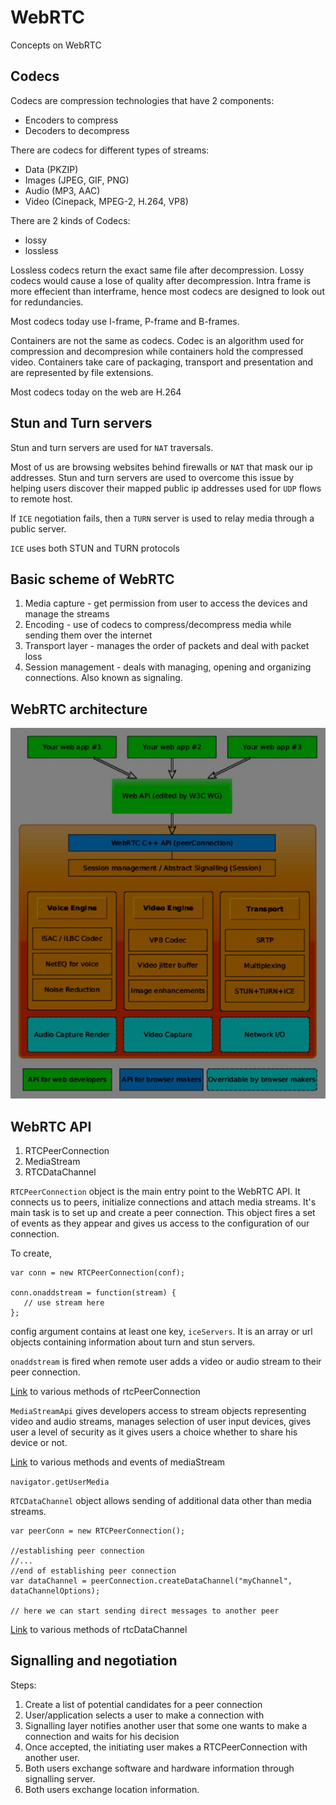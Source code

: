 # WebRTC

Concepts on WebRTC

## Codecs

Codecs are compression technologies that have 2 components:

- Encoders to compress
- Decoders to decompress

There are codecs for different types of streams:

- Data (PKZIP)
- Images (JPEG, GIF, PNG)
- Audio (MP3, AAC)
- Video (Cinepack, MPEG-2, H.264, VP8)

There are 2 kinds of Codecs:

- lossy
- lossless

Lossless codecs return the exact same file after decompression.
Lossy codecs would cause a lose of quality after decompression. Intra frame is more effecient than interframe, hence most codecs are designed to look out for redundancies.

Most codecs today use I-frame, P-frame and B-frames.

Containers are not the same as codecs. Codec is an algorithm used for compression and decompresion while containers hold the compressed video. Containers take care of packaging, transport and presentation and are represented by file extensions.

Most codecs today on the web are H.264

## Stun and Turn servers

Stun and turn servers are used for `NAT` traversals.

Most of us are browsing websites behind firewalls or `NAT` that mask our ip addresses. Stun and turn servers are used to overcome this issue by helping users discover their mapped public ip addresses used for `UDP` flows to remote host.

If `ICE` negotiation fails, then a `TURN` server is used to relay media through a public server.

`ICE` uses both STUN and TURN protocols

## Basic scheme of WebRTC

1. Media capture - get permission from user to access the devices and manage the streams
2. Encoding - use of codecs to compress/decompress media while sending them over the internet
3. Transport layer - manages the order of packets and deal with packet loss
4. Session management - deals with managing, opening and organizing connections. Also known as signaling.

## WebRTC architecture

![ClientView](architecture.jpg)

## WebRTC API

1. RTCPeerConnection
2. MediaStream
3. RTCDataChannel

`RTCPeerConnection` object is the main entry point to the WebRTC API. It connects us to peers, initialize connections and attach media streams. It's main task is to set up and create a peer connection. This object fires a set of events as they appear and gives us access to the configuration of our connection.

To create,

```
var conn = new RTCPeerConnection(conf);

conn.onaddstream = function(stream) {
   // use stream here
};
```

config argument contains at least one key, `iceServers`. It is an array or url objects containing information about turn and stun servers.

`onaddstream` is fired when remote user adds a video or audio stream to their peer connection.

[Link](https://developer.mozilla.org/en-US/docs/Web/API/RTCPeerConnection) to various methods of rtcPeerConnection

`MediaStreamApi` gives developers access to stream objects representing video and audio streams, manages selection of user input devices, gives user a level of security as it gives users a choice whether to share his device or not.

[Link](https://developer.mozilla.org/en-US/docs/Web/API/MediaStream) to various methods and events of mediaStream

`navigator.getUserMedia`

`RTCDataChannel` object allows sending of additional data other than media streams.

```
var peerConn = new RTCPeerConnection();

//establishing peer connection
//...
//end of establishing peer connection
var dataChannel = peerConnection.createDataChannel("myChannel", dataChannelOptions);

// here we can start sending direct messages to another peer
```

[Link](https://developer.mozilla.org/en-US/docs/Web/API/RTCDataChannel) to various methods of rtcDataChannel

## Signalling and negotiation

Steps:

1. Create a list of potential candidates for a peer connection
2. User/application selects a user to make a connection with
3. Signalling layer notifies another user that some one wants to make a connection and waits for his decision
4. Once accepted, the initiating user makes a RTCPeerConnection with another user.
5. Both users exchange software and hardware information through signalling server.
6. Both users exchange location information.
